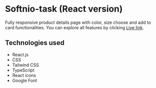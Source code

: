 # Softnio-task (React version)

Fully responsive product details page with color, size choose and add to card functionalities.
You can explore all features by clicking [Live link](https://product-details-reactjs.netlify.app).

## Technologies used

- React.js
- CSS
- Tailwind CSS
- TypeScript
- React icons
- Google Font
